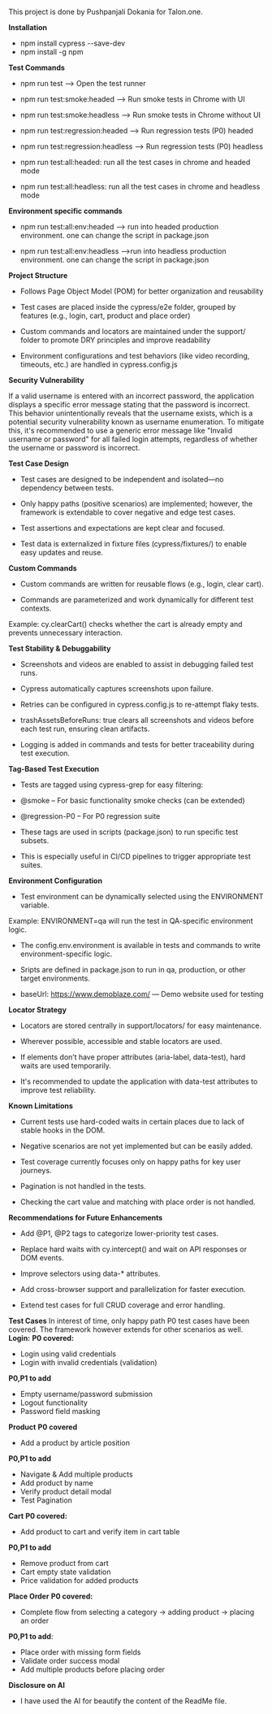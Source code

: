 This project is done by Pushpanjali Dokania for Talon.one.

**Installation**
- npm install cypress --save-dev
- npm install -g npm


**Test Commands**
-  npm run test --> Open the test runner

-  npm run test:smoke:headed --> Run smoke tests in Chrome with UI

-  npm run test:smoke:headless --> Run smoke tests in Chrome without UI

-  npm run test:regression:headed --> Run regression tests (P0) headed

-  npm run test:regression:headless --> Run regression tests (P0) headless

-  npm run test:all:headed: run all the test cases in chrome and headed mode

-  npm run test:all:headless: run all the test cases in chrome and headless mode


**Environment specific commands**

- npm run test:all:env:headed --> run into headed production environment. one can change the script in package.json

- npm run test:all:env:headless -->run into headless production environment. one can change the script in package.json


**Project Structure**

- Follows Page Object Model (POM) for better organization and reusability

- Test cases are placed inside the cypress/e2e folder, grouped by features (e.g., login, cart, product and place order)

- Custom commands and locators are maintained under the support/ folder to promote DRY principles and improve readability

- Environment configurations and test behaviors (like video recording, timeouts, etc.) are handled in cypress.config.js


**Security Vulnerability**

If a valid username is entered with an incorrect password, the application displays a specific error message stating that the password is incorrect. This behavior unintentionally reveals that the username exists, which is a potential security vulnerability known as username enumeration.
To mitigate this, it's recommended to use a generic error message like "Invalid username or password" for all failed login attempts, regardless of whether the username or password is incorrect.


**Test Case Design**

- Test cases are designed to be independent and isolated—no dependency between tests.

- Only happy paths (positive scenarios) are implemented; however, the framework is extendable to cover negative and edge test cases.

- Test assertions and expectations are kept clear and focused.

- Test data is externalized in fixture files (cypress/fixtures/) to enable easy updates and reuse.


**Custom Commands**

- Custom commands are written for reusable flows (e.g., login, clear cart).

- Commands are parameterized and work dynamically for different test contexts.

Example: cy.clearCart() checks whether the cart is already empty and prevents unnecessary interaction.


**Test Stability & Debuggability**

- Screenshots and videos are enabled to assist in debugging failed test runs.

- Cypress automatically captures screenshots upon failure.

- Retries can be configured in cypress.config.js to re-attempt flaky tests.

- trashAssetsBeforeRuns: true clears all screenshots and videos before each test run, ensuring clean artifacts.

- Logging is added in commands and tests for better traceability during test execution.


**Tag-Based Test Execution**

- Tests are tagged using cypress-grep for easy filtering:

- @smoke – For basic functionality smoke checks (can be extended)

- @regression-P0 – For P0 regression suite

- These tags are used in scripts (package.json) to run specific test subsets.

- This is especially useful in CI/CD pipelines to trigger appropriate test suites.


**Environment Configuration**

- Test environment can be dynamically selected using the ENVIRONMENT variable.

Example: ENVIRONMENT=qa will run the test in QA-specific environment logic.

- The config.env.environment is available in tests and commands to write environment-specific logic.

- Sripts are defined in package.json to run in qa, production, or other target environments.

- baseUrl: https://www.demoblaze.com/ — Demo website used for testing


**Locator Strategy**

- Locators are stored centrally in support/locators/ for easy maintenance.

- Wherever possible, accessible and stable locators are used.

- If elements don’t have proper attributes (aria-label, data-test), hard waits are used temporarily.

- It's recommended to update the application with data-test attributes to improve test reliability.


**Known Limitations**

- Current tests use hard-coded waits in certain places due to lack of stable hooks in the DOM.

- Negative scenarios are not yet implemented but can be easily added.

- Test coverage currently focuses only on happy paths for key user journeys.

- Pagination is not handled in the tests.

- Checking the cart value and matching with place order is not handled.


**Recommendations for Future Enhancements**

- Add @P1, @P2 tags to categorize lower-priority test cases.

- Replace hard waits with cy.intercept() and wait on API responses or DOM events.

- Improve selectors using data-* attributes.

- Add cross-browser support and parallelization for faster execution.

- Extend test cases for full CRUD coverage and error handling.


**Test Cases**
In interest of time, only happy path P0 test cases have been covered. The framework however extends for other scenarios as well.
**Login:**
**P0 covered:**
- Login using valid credentials
- Login with invalid credentials (validation)

**P0,P1 to add**
- Empty username/password submission
- Logout functionality
- Password field masking

**Product**
**P0 covered**
- Add a product by article position

**P0,P1 to add**
- Navigate & Add multiple products
- Add product by name
- Verify product detail modal
- Test Pagination

**Cart**
**P0 covered:**
- Add product to cart and verify item in cart table

**P0,P1 to add**
- Remove product from cart
- Cart empty state validation
- Price validation for added products

**Place Order**
**P0 covered:**
- Complete flow from selecting a category → adding product → placing an order

**P0,P1 to add**:
- Place order with missing form fields
- Validate order success modal
- Add multiple products before placing order



**Disclosure on AI**
- I have used the AI for beautify the content of the ReadMe file.










